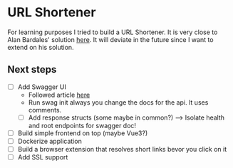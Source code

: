 # URL Shortener

For learning purposes I tried to build a URL Shortener. It is very close to Alan Bardales' solution [here](https://alan-g-bardales.medium.com/simple-url-shortener-with-go-gin-and-mongodb-87f5e13dbbae). It will deviate in the future since I want to extend on his solution.

## Next steps

- [ ] Add Swagger UI
  - Followed article [here](https://santoshk.dev/posts/2022/how-to-integrate-swagger-ui-in-go-backend-gin-edition/)
  - Run swag init always you change the docs for the api. It uses comments.
  - [ ] Add response structs (some maybe in common?) --> Isolate health and root endpoints for swagger doc!
- [ ] Build simple frontend on top (maybe Vue3?)
- [ ] Dockerize application
- [ ] Build a browser extension that resolves short links bevor you click on it
- [ ] Add SSL support
